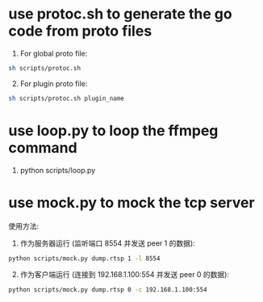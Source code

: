 # use protoc.sh to generate the go code from proto files

1. For global proto file:
```bash
sh scripts/protoc.sh
```

2. For plugin proto file:
```bash
sh scripts/protoc.sh plugin_name
```

# use loop.py to loop the ffmpeg command

1. python scripts/loop.py

# use mock.py to mock the tcp server

使用方法:
1. 作为服务器运行 (监听端口 8554 并发送 peer 1 的数据):
```bash
python scripts/mock.py dump.rtsp 1 -l 8554
```

2. 作为客户端运行 (连接到 192.168.1.100:554 并发送 peer 0 的数据):
```bash
python scripts/mock.py dump.rtsp 0 -c 192.168.1.100:554
```
